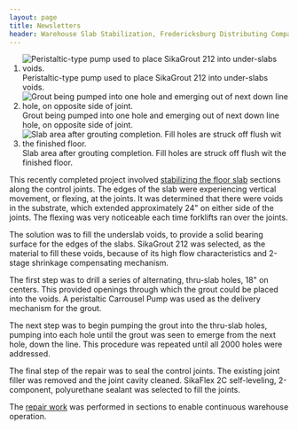 ```yaml
--- 
layout: page
title: Newsletters
header: Warehouse Slab Stabilization, Fredericksburg Distributing Company
---
```


<ol class="newsletter-photos w150">
  <li>
    <img src="{{ 'warehouse-slab-01.jpg' | asset_path }}" alt="Peristaltic-type pump used to place SikaGrout 212 into under-slabs voids.">
    <aside>Peristaltic-type pump used to place SikaGrout 212 into under-slabs voids.</aside>
  </li>
  <li>
    <img src="{{ 'warehouse-slab-02.jpg' | asset_path }}" alt="Grout being pumped into one hole and emerging out of next down line hole, on opposite side of joint.">
    <aside>Grout being pumped into one hole and emerging out of next down line hole, on opposite side of joint.</aside>
  </li>
  <li>
    <img src="{{ 'warehouse-slab-03.jpg' | asset_path }}" alt="Slab area after grouting completion. Fill holes are struck off flush wit the finished floor.">
    <aside>Slab area after grouting completion. Fill holes are struck off flush wit the finished floor.</aside>
  </li>
</ol>

This recently completed project involved [stabilizing the floor slab](/services/structural-concrete-repairs.html) sections along the control joints. The edges of the slab were experiencing vertical movement, or flexing, at the joints. It was determined that there were voids in the substrate, which extended approximately 24" on either side of the joints. The flexing was very noticeable each time forklifts ran over the joints.

The solution was to fill the underslab voids, to provide a solid bearing surface for the edges of the slabs. SikaGrout 212 was selected, as the material to fill these voids, because of its high flow characteristics and 2-stage shrinkage compensating mechanism.

The first step was to drill a series of alternating, thru-slab holes, 18" on centers. This provided openings through which the grout could be placed into the voids. A peristaltic Carrousel Pump was used as the delivery mechanism for the grout.

The next step was to begin pumping the grout into the thru-slab holes, pumping into each hole until the grout was seen to emerge from the next hole, down the line. This procedure was repeated until all 2000 holes were addressed.

The final step of the repair was to seal the control joints. The existing joint filler was removed and the joint cavity cleaned. SikaFlex 2C self-leveling, 2-component, polyurethane sealant was selected to fill the joints.

The [repair work](/services/structural-concrete-repairs.html) was performed in sections to enable continuous warehouse operation.

